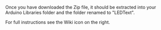 Once you have downloaded the Zip file, it should be extracted into your Arduino Libraries folder and the folder renamed to "LEDText".

For full instructions see the Wiki icon on the right.
